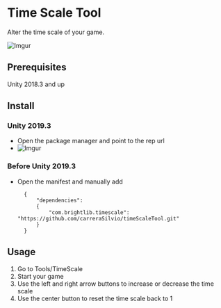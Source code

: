 # Time Scale Tool
Alter the time scale of your game. 

![Imgur](https://i.imgur.com/oIezDAZ.gifv)

## Prerequisites
Unity 2018.3 and up

## Install

### Unity 2019.3
* Open the package manager and point to the rep url
* ![Imgur](https://i.imgur.com/iYGgINz.png)

### Before Unity 2019.3
* Open the manifest and manually add

		{
    		"dependencies": 
            {
        		"com.brightlib.timescale": "https://github.com/carreraSilvio/timeScaleTool.git"
    		}
		}


## Usage
1. Go to Tools/TimeScale
2. Start your game
3. Use the left and right arrow buttons to increase or decrease the time scale
4. Use the center button to reset the time scale back to 1